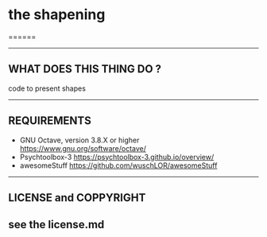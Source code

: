 # the shapening
======

  ----------------------------------------------------------------------------
## WHAT DOES THIS THING DO ?
  code to present shapes


  ----------------------------------------------------------------------------
## REQUIREMENTS
  * GNU Octave, version 3.8.X or higher https://www.gnu.org/software/octave/
  * Psychtoolbox-3                      https://psychtoolbox-3.github.io/overview/
  * awesomeStuff                        https://github.com/wuschLOR/awesomeStuff

  ----------------------------------------------------------------------------
## LICENSE and COPPYRIGHT
  see the license.md
  ----------------------------------------------------------------------------